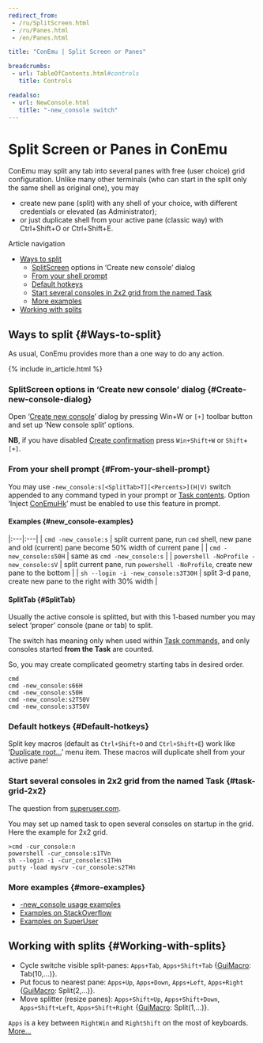 ```yaml
---
redirect_from:
 - /ru/SplitScreen.html
 - /ru/Panes.html
 - /en/Panes.html

title: "ConEmu | Split Screen or Panes"

breadcrumbs:
 - url: TableOfContents.html#controls
   title: Controls

readalso:
 - url: NewConsole.html
   title: "-new_console switch"
---
```


# Split Screen or Panes in ConEmu

ConEmu may split any tab into several panes with free (user choice) grid configuration.
Unlike many other terminals (who can start in the split only the same shell as original one),
you may

* create new pane (split) with any shell of your choice, with different credentials or elevated (as Administrator);
* or just duplicate shell from your active pane (classic way) with Ctrl+Shift+O or Ctrl+Shift+E.

Article navigation

* [Ways to split](#Ways-to-split)
  * [<a href="SplitScreen.html">SplitScreen</a> options in ‘Create new console’ dialog](#Create-new-console-dialog)
  * [From your shell prompt](#From-your-shell-prompt)
  * [Default hotkeys](#Default-hotkeys)
  * [Start several consoles in 2x2 grid from the named Task](#task-grid-2x2)
  * [More examples](#more-examples)
* [Working with splits](#Working-with-splits)



## Ways to split  {#Ways-to-split}

As usual, ConEmu provides more than a one way to do any action.

{% include in_article.html %}


### SplitScreen options in ‘Create new console’ dialog  {#Create-new-console-dialog}

Open ‘[Create new console](LaunchNewTab.html)’ dialog by pressing Win+W or
<code class="plus">[+]</code> toolbar button and set up ‘New console split’ options.

**NB**, if you have disabled [Create confirmation](SettingsConfirm.html)
press `Win+Shift+W` or `Shift`+<code class="plus">[+]</code>.



### From your shell prompt   {#From-your-shell-prompt}

You may use `-new_console:s[<SplitTab>T][<Percents>](H|V)` switch
appended to any command typed in your prompt or [Task contents](Tasks.html).
Option ‘Inject [ConEmuHk](ConEmuHk.html)’ must be enabled to use this feature in prompt.

#### Examples  {#new_console-examples}

|:---|:---|
| `cmd -new_console:s` | split current pane, run `cmd` shell, new pane and old (current) pane become 50% width of current pane |
| `cmd -new_console:s50H` | same as `cmd -new_console:s` |
| `powershell -NoProfile -new_console:sV` | split current pane, run `powershell -NoProfile`, create new pane to the bottom |
| `sh --login -i -new_console:s3T30H` | split 3-d pane, create new pane to the right with 30% width |

#### SplitTab  {#SplitTab}

Usually the active console is splitted, but with this 1-based number you may
select ‘proper’ console (pane or tab) to split.

The switch has meaning only when used within [Task commands](Tasks.html),
and only consoles started **from the Task** are counted.

So, you may create complicated geometry starting tabs in desired order.

~~~
cmd
cmd -new_console:s66H
cmd -new_console:s50H
cmd -new_console:s2T50V
cmd -new_console:s3T50V
~~~



### Default hotkeys   {#Default-hotkeys}

Split key macros (default as `Ctrl+Shift+O` and `Ctrl+Shift+E`) work
like ‘[Duplicate root...](LaunchNewTab.html#Duplicate_root)’ menu item.
These macros will duplicate shell from your active pane!



### Start several consoles in 2x2 grid from the named Task   {#task-grid-2x2}

The question from [superuser.com](http://superuser.com/q/473807/139371).

You may set up named task to open several consoles on startup in the grid. Here the example for 2x2 grid.

~~~
>cmd -cur_console:n
powershell -cur_console:s1TVn
sh --login -i -cur_console:s1THn
putty -load mysrv -cur_console:s2THn
~~~



### More examples  {#more-examples}

* [-new_console usage examples](https://conemu.github.io/en/NewConsole.html#example-6)
* [Examples on StackOverflow](http://stackoverflow.com/search?q=%5Bconemu%5D+split)
* [Examples on SuperUser](http://superuser.com/search?q=%5Bconemu%5D+split)



## Working with splits  {#Working-with-splits}

* Cycle switche visible split-panes: `Apps+Tab`, `Apps+Shift+Tab`
  {[GuiMacro](GuiMacro.html): Tab(10,...)}.
* Put focus to nearest pane: `Apps+Up`, `Apps+Down`, `Apps+Left`, `Apps+Right`
  {[GuiMacro](GuiMacro.html): Split(2,...)}.
* Move splitter (resize panes): `Apps+Shift+Up`, `Apps+Shift+Down`, `Apps+Shift+Left`, `Apps+Shift+Right`
  {[GuiMacro](GuiMacro.html): Split(1,...)}.

`Apps` is a key between `RightWin` and `RightShift` on the most of keyboards.
[More...](AppsKey.html)
